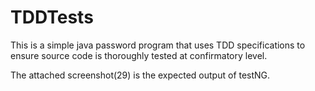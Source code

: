 # TDDTests
This is a simple java password program that uses TDD specifications to ensure source code is thoroughly tested at confirmatory level.

The attached screenshot(29) is the expected output of testNG.

